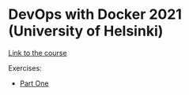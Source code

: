# DevOps with Docker 2021 (University of Helsinki)

[Link to the course](https://devopswithdocker.com)

Exercises:

- [Part One](part1)
